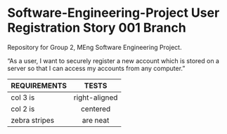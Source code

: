 # Software-Engineering-Project User Registration Story 001 Branch
Repository for Group 2, MEng Software Engineering Project.

“As a user, I want to securely register a new account which is stored on a server so that I can access my accounts from any computer.”

| REQUIREMENTS        | TESTS         |
| --------------------|:-------------:|
| col 3 is            | right-aligned |
| col 2 is            | centered      |
| zebra stripes       | are neat      | 
